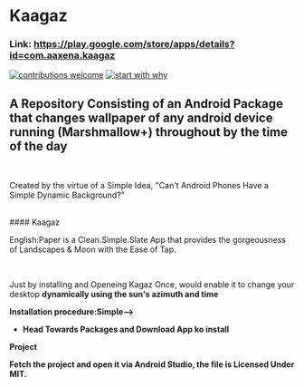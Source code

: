 # Kaagaz
### Link: https://play.google.com/store/apps/details?id=com.aaxena.kaagaz
[![contributions welcome](https://img.shields.io/badge/contributions-welcome-brightgreen.svg?style=flat)](https://github.com/dwyl/esta/issues)
[![start with why](https://img.shields.io/badge/start%20with-why%3F-brightgreen.svg?style=flat)](http://www.ted.com/talks/simon_sinek_how_great_leaders_inspire_action)
<br>

## A Repository Consisting of an Android Package that changes wallpaper of any android device running (Marshmallow+) throughout by the time of the day
<br>
<p>Created by the virtue of a Simple Idea, "Can't Android Phones Have a Simple Dynamic Background?"</p>
<br>
#### Kaagaz
<p>English:Paper is a Clean.Simple.Slate App that provides the gorgeousness of Landscapes & Moon with the Ease of Tap.<p>
  <br>
  <p>Just by installing and Openeing Kagaz Once, would enable it to change your desktop <b>dynamically using the sun's azimuth and time</b><br>
   </p>
   <b>Installation procedure:<b>Simple--></b>
  <ul>
    <li>Head Towards Packages and Download App ko install</li>
  </ul>
  
 <b>Project</b>
 <p> Fetch the project and open it via Android Studio, the file is Licensed Under MIT.
